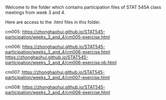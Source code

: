 
Welcome to the folder which contains participation files of STAT 545A class meetings from week 3 and 4.

Here are access to the .html files in this folder.

cm005:  https://zhonghaohui.github.io/STAT545-participation/weeks_3_and_4/cm005-exercise.html

cm006:  https://zhonghaohui.github.io/STAT545-participation/weeks_3_and_4/cm006-exercise.html
        https://zhonghaohui.github.io/STAT545-participation/weeks_3_and_4/cm006-exercise.nb.html
        
cm007:  https://zhonghaohui.github.io/STAT545-participation/weeks_3_and_4/cm007-exercise.html

cm008:  https://zhonghaohui.github.io/STAT545-participation/weeks_3_and_4/cm008-exercise.html
